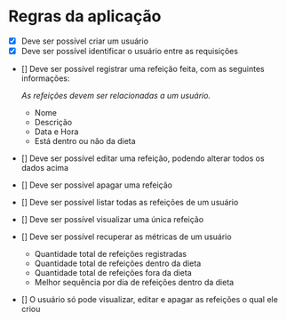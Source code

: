 # Regras da aplicação

- [x] Deve ser possível criar um usuário
- [x] Deve ser possível identificar o usuário entre as requisições
- [] Deve ser possível registrar uma refeição feita, com as seguintes informações:
    
  *As refeições devem ser relacionadas a um usuário.*
    
  - Nome
  - Descrição
  - Data e Hora
  - Está dentro ou não da dieta
- [] Deve ser possível editar uma refeição, podendo alterar todos os dados acima
- [] Deve ser possível apagar uma refeição
- [] Deve ser possível listar todas as refeições de um usuário
- [] Deve ser possível visualizar uma única refeição
- [] Deve ser possível recuperar as métricas de um usuário
  - Quantidade total de refeições registradas
  - Quantidade total de refeições dentro da dieta
  - Quantidade total de refeições fora da dieta
  - Melhor sequência por dia de refeições dentro da dieta
- [] O usuário só pode visualizar, editar e apagar as refeições o qual ele criou